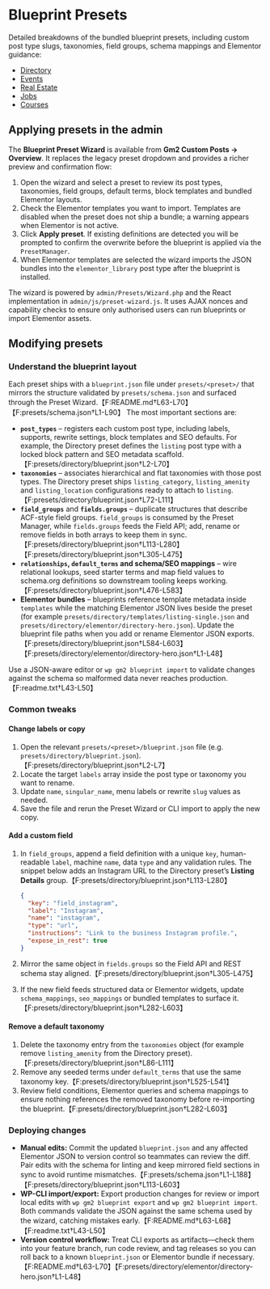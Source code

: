 # Blueprint Presets

Detailed breakdowns of the bundled blueprint presets, including custom post type slugs, taxonomies, field groups, schema mappings and Elementor guidance:

- [Directory](directory.md)
- [Events](events.md)
- [Real Estate](real-estate.md)
- [Jobs](jobs.md)
- [Courses](courses.md)

## Applying presets in the admin

The **Blueprint Preset Wizard** is available from **Gm2 Custom Posts → Overview**. It replaces the legacy preset dropdown and provides a richer preview and confirmation flow:

1. Open the wizard and select a preset to review its post types, taxonomies, field groups, default terms, block templates and bundled Elementor layouts.
2. Check the Elementor templates you want to import. Templates are disabled when the preset does not ship a bundle; a warning appears when Elementor is not active.
3. Click **Apply preset**. If existing definitions are detected you will be prompted to confirm the overwrite before the blueprint is applied via the `PresetManager`.
4. When Elementor templates are selected the wizard imports the JSON bundles into the `elementor_library` post type after the blueprint is installed.

The wizard is powered by `admin/Presets/Wizard.php` and the React implementation in `admin/js/preset-wizard.js`. It uses AJAX nonces and capability checks to ensure only authorised users can run blueprints or import Elementor assets.

## Modifying presets

### Understand the blueprint layout

Each preset ships with a `blueprint.json` file under `presets/<preset>/` that mirrors the structure validated by `presets/schema.json` and surfaced through the Preset Wizard.【F:README.md†L63-L70】【F:presets/schema.json†L1-L90】 The most important sections are:

- **`post_types`** – registers each custom post type, including labels, supports, rewrite settings, block templates and SEO defaults. For example, the Directory preset defines the `listing` post type with a locked block pattern and SEO metadata scaffold.【F:presets/directory/blueprint.json†L2-L70】
- **`taxonomies`** – associates hierarchical and flat taxonomies with those post types. The Directory preset ships `listing_category`, `listing_amenity` and `listing_location` configurations ready to attach to `listing`.【F:presets/directory/blueprint.json†L72-L111】
- **`field_groups`** and **`fields.groups`** – duplicate structures that describe ACF-style field groups. `field_groups` is consumed by the Preset Manager, while `fields.groups` feeds the Field API; add, rename or remove fields in both arrays to keep them in sync.【F:presets/directory/blueprint.json†L113-L280】【F:presets/directory/blueprint.json†L305-L475】
- **`relationships`, `default_terms` and schema/SEO mappings** – wire relational lookups, seed starter terms and map field values to schema.org definitions so downstream tooling keeps working.【F:presets/directory/blueprint.json†L476-L583】
- **Elementor bundles** – blueprints reference template metadata inside `templates` while the matching Elementor JSON lives beside the preset (for example `presets/directory/templates/listing-single.json` and `presets/directory/elementor/directory-hero.json`). Update the blueprint file paths when you add or rename Elementor JSON exports.【F:presets/directory/blueprint.json†L584-L603】【F:presets/directory/elementor/directory-hero.json†L1-L48】

Use a JSON-aware editor or `wp gm2 blueprint import` to validate changes against the schema so malformed data never reaches production.【F:readme.txt†L43-L50】

### Common tweaks

#### Change labels or copy

1. Open the relevant `presets/<preset>/blueprint.json` file (e.g. `presets/directory/blueprint.json`).【F:presets/directory/blueprint.json†L2-L7】
2. Locate the target `labels` array inside the post type or taxonomy you want to rename.
3. Update `name`, `singular_name`, menu labels or rewrite `slug` values as needed.
4. Save the file and rerun the Preset Wizard or CLI import to apply the new copy.

#### Add a custom field

1. In `field_groups`, append a field definition with a unique `key`, human-readable `label`, machine `name`, data `type` and any validation rules. The snippet below adds an Instagram URL to the Directory preset’s **Listing Details** group.【F:presets/directory/blueprint.json†L113-L280】

   ```json
   {
     "key": "field_instagram",
     "label": "Instagram",
     "name": "instagram",
     "type": "url",
     "instructions": "Link to the business Instagram profile.",
     "expose_in_rest": true
   }
   ```

2. Mirror the same object in `fields.groups` so the Field API and REST schema stay aligned.【F:presets/directory/blueprint.json†L305-L475】
3. If the new field feeds structured data or Elementor widgets, update `schema_mappings`, `seo_mappings` or bundled templates to surface it.【F:presets/directory/blueprint.json†L282-L603】

#### Remove a default taxonomy

1. Delete the taxonomy entry from the `taxonomies` object (for example remove `listing_amenity` from the Directory preset).【F:presets/directory/blueprint.json†L86-L111】
2. Remove any seeded terms under `default_terms` that use the same taxonomy key.【F:presets/directory/blueprint.json†L525-L541】
3. Review field conditions, Elementor queries and schema mappings to ensure nothing references the removed taxonomy before re-importing the blueprint.【F:presets/directory/blueprint.json†L282-L603】

### Deploying changes

- **Manual edits:** Commit the updated `blueprint.json` and any affected Elementor JSON to version control so teammates can review the diff. Pair edits with the schema for linting and keep mirrored field sections in sync to avoid runtime mismatches.【F:presets/schema.json†L1-L188】【F:presets/directory/blueprint.json†L113-L603】
- **WP-CLI import/export:** Export production changes for review or import local edits with `wp gm2 blueprint export` and `wp gm2 blueprint import`. Both commands validate the JSON against the same schema used by the wizard, catching mistakes early.【F:README.md†L63-L68】【F:readme.txt†L43-L50】
- **Version control workflow:** Treat CLI exports as artifacts—check them into your feature branch, run code review, and tag releases so you can roll back to a known `blueprint.json` or Elementor bundle if necessary.【F:README.md†L63-L70】【F:presets/directory/elementor/directory-hero.json†L1-L48】
